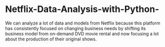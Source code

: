 # Netflix-Data-Analysis-with-Python-
We can analyze a lot of data and models from Netflix because this platform has consistently focused on changing business needs by shifting its business model from on-demand DVD movie rental and now focusing a lot about the production of their original shows.
